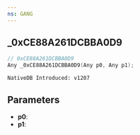 ```yaml
---
ns: GANG
---
```

## _0xCE88A261DCBBA0D9

```c
// 0xCE88A261DCBBA0D9
Any _0xCE88A261DCBBA0D9(Any p0, Any p1);
```

```
NativeDB Introduced: v1207
```

## Parameters
* **p0**:
* **p1**:
